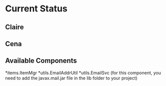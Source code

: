 # Current Status

## Claire



## Cena


## Available Components
*items.ItemMgr
*utils.EmailAddrUtil
*utils.EmailSvc   (for this component, you need to add the javax.mail.jar file in the lib folder to your project)


